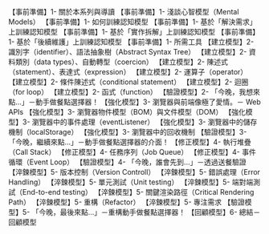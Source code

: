【事前準備】1- 關於本系列與導讀
【事前準備】1- 淺談心智模型（Mental Models）
【事前準備】1- 如何訓練認知模型
【事前準備】1- 基於「解決需求」上訓練認知模型
【事前準備】1- 基於「實作拆解」上訓練認知模型
【事前準備】1- 基於「後續維護」上訓練認知模型
【事前準備】1- 所需工具
【建立模型】2- 識別字（identifier）、語法抽象樹（Abstract Syntax Tree）
【建立模型】2- 資料類別（data types）、自動轉型（coercion）
【建立模型】2- 陳述式（statement）、表達式（expression）
【建立模型】2- 運算子（operator）
【建立模型】2- 條件陳述式（conditional statement）
【建立模型】2- 迴圈（for loop）
【建立模型】2- 函式（function）
【驗證模型】2- 「今晚，我想來點...」－動手做餐點選擇器！
【強化模型】3- 瀏覽器與前端像極了愛情。－ Web APIs
【強化模型】3- 瀏覽器物件模型（BOM）與文件模型（DOM）
【強化模型】3- 瀏覽器中的事件處理（eventListener）
【強化模型】3- 瀏覽器中的儲存機制（localStorage）
【強化模型】3- 瀏覽器中的回收機制
【驗證模型】3- 「今晚，繼續來點...」－動手做餐點選擇器的介面！
【修正模型】4- 執行堆疊（Call Stack）
【修正模型】4- 任務序列（Job Queue）
【修正模型】4- 事件循環（Event Loop）
【驗證模型】4- 「今晚，誰會先到...」－透過送餐驗證
【淬鍊模型】5- 版本控制（Version Controll）
【淬鍊模型】5- 錯誤處理（Error Handling）
【淬鍊模型】5- 單元測試（Unit testing）
【淬鍊模型】5- 端對端測試（End-to-end testing）
【淬鍊模型】5- 關鍵渲染路徑（Critical Rendering Path）
【淬鍊模型】5- 重構（Refactor）
【淬鍊模型】5- 專注需求
【驗證模型】5- 「今晚，最後來點...」－重構動手做餐點選擇器！
【回顧模型】6- 總結－回顧模型